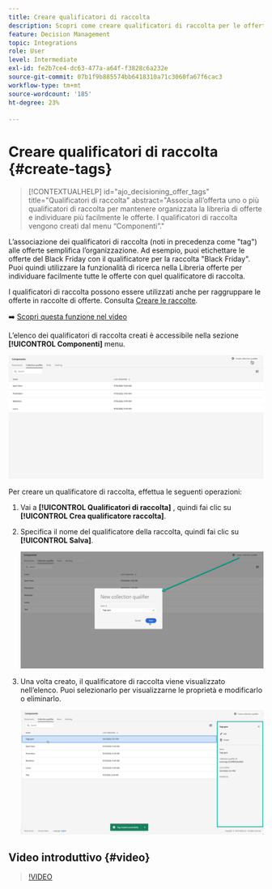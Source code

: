 ```yaml
---
title: Creare qualificatori di raccolta
description: Scopri come creare qualificatori di raccolta per le offerte
feature: Decision Management
topic: Integrations
role: User
level: Intermediate
exl-id: fe2b7ce4-dc63-477a-a64f-f3828c6a232e
source-git-commit: 07b1f9b885574bb6418310a71c3060fa67f6cac3
workflow-type: tm+mt
source-wordcount: '185'
ht-degree: 23%

---
```


# Creare qualificatori di raccolta {#create-tags}

>[!CONTEXTUALHELP]
>id="ajo_decisioning_offer_tags"
>title="Qualificatori di raccolta"
>abstract="Associa all’offerta uno o più qualificatori di raccolta per mantenere organizzata la libreria di offerte e individuare più facilmente le offerte. I qualificatori di raccolta vengono creati dal menu “Componenti”."

L’associazione dei qualificatori di raccolta (noti in precedenza come &quot;tag&quot;) alle offerte semplifica l’organizzazione. Ad esempio, puoi etichettare le offerte del Black Friday con il qualificatore per la raccolta &quot;Black Friday&quot;. Puoi quindi utilizzare la funzionalità di ricerca nella Libreria offerte per individuare facilmente tutte le offerte con quel qualificatore di raccolta.

I qualificatori di raccolta possono essere utilizzati anche per raggruppare le offerte in raccolte di offerte. Consulta [Creare le raccolte](../offer-library/creating-collections.md).

➡️ [Scopri questa funzione nel video](#video)

L’elenco dei qualificatori di raccolta creati è accessibile nella sezione **[!UICONTROL Componenti]** menu.

![](../assets/tags_list.png)

Per creare un qualificatore di raccolta, effettua le seguenti operazioni:

1. Vai a **[!UICONTROL Qualificatori di raccolta]** , quindi fai clic su **[!UICONTROL Crea qualificatore raccolta]**.

1. Specifica il nome del qualificatore della raccolta, quindi fai clic su **[!UICONTROL Salva]**.

   ![](../assets/tags_create.png)

1. Una volta creato, il qualificatore di raccolta viene visualizzato nell’elenco. Puoi selezionarlo per visualizzarne le proprietà e modificarlo o eliminarlo.

   ![](../assets/tags_created.png)

## Video introduttivo {#video}

>[!VIDEO](https://video.tv.adobe.com/v/329374?quality=12)
